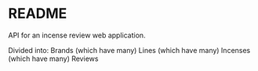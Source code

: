 # README

API for an incense review web application.

Divided into:
Brands (which have many)
Lines (which have many)
Incenses (which have many)
Reviews
